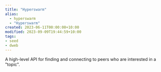 ```yaml
---
title: "Hyperswarm"
alias:
  - hyperswarm
  - "Hyperswarm"
created: 2023-06-11T00:00:00+10:00
modified: 2023-09-09T19:44:59+10:00
tags:
- seed
- dweb
---
```


A high-level API for finding and connecting to peers who are interested in a "topic".